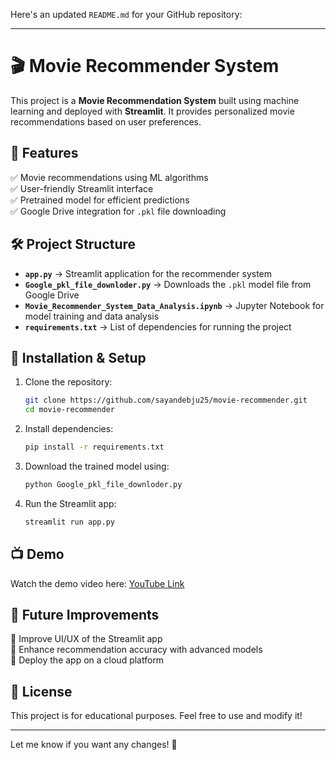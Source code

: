 Here's an updated `README.md` for your GitHub repository:  

---

# 🎬 Movie Recommender System  

This project is a **Movie Recommendation System** built using machine learning and deployed with **Streamlit**. It provides personalized movie recommendations based on user preferences.  

## 🚀 Features  
✅ Movie recommendations using ML algorithms  
✅ User-friendly Streamlit interface  
✅ Pretrained model for efficient predictions  
✅ Google Drive integration for `.pkl` file downloading  

## 🛠️ Project Structure  
- **`app.py`** → Streamlit application for the recommender system  
- **`Google_pkl_file_downloder.py`** → Downloads the `.pkl` model file from Google Drive  
- **`Movie_Recommender_System_Data_Analysis.ipynb`** → Jupyter Notebook for model training and data analysis  
- **`requirements.txt`** → List of dependencies for running the project  

## 📌 Installation & Setup  
1. Clone the repository:  
   ```bash
   git clone https://github.com/sayandebju25/movie-recommender.git
   cd movie-recommender
   ```
2. Install dependencies:  
   ```bash
   pip install -r requirements.txt
   ```
3. Download the trained model using:  
   ```bash
   python Google_pkl_file_downloder.py
   ```
4. Run the Streamlit app:  
   ```bash
   streamlit run app.py
   ```

## 📺 Demo  
Watch the demo video here: [YouTube Link](https://youtu.be/VxFsIRoqsI4)  

## 📌 Future Improvements  
🔹 Improve UI/UX of the Streamlit app  
🔹 Enhance recommendation accuracy with advanced models  
🔹 Deploy the app on a cloud platform  

## 📜 License  
This project is for educational purposes. Feel free to use and modify it!  

---

Let me know if you want any changes! 🚀
